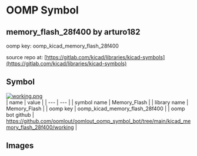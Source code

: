 # OOMP Symbol  
## memory_flash_28f400  by arturo182  
  
oomp key: oomp_kicad_memory_flash_28f400  
  
source repo at: [https://gitlab.com/kicad/libraries/kicad-symbols](https://gitlab.com/kicad/libraries/kicad-symbols)  
## Symbol  
  
[![working.png](working_600.png)](working.png)  
| name | value | 
| --- | --- | 
| symbol name | Memory_Flash | 
| library name | Memory_Flash | 
| oomp key | oomp_kicad_memory_flash_28f400 | 
| oomp bot github | https://github.com/oomlout/oomlout_oomp_symbol_bot/tree/main/kicad_memory_flash_28f400/working | 
## Images  
